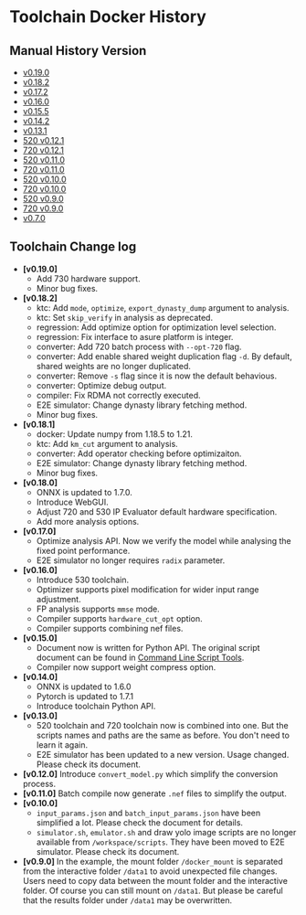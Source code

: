 # Toolchain Docker History

## Manual History Version

* [v0.19.0](history/manual_v0.19.0.pdf)
* [v0.18.2](history/manual_v0.18.2.pdf)
* [v0.17.2](history/manual_v0.17.2.pdf)
* [v0.16.0](history/manual_v0.16.0.pdf)
* [v0.15.5](history/manual_v0.15.5.pdf)
* [v0.14.2](history/manual_v0.14.2.pdf)
* [v0.13.1](history/manual_v0.13.1.pdf)
* [520 v0.12.1](history/manual_520_v0.12.1.pdf)
* [720 v0.12.1](history/manual_720_v0.12.1.pdf)
* [520 v0.11.0](history/manual_520_v0.11.0.pdf)
* [720 v0.11.0](history/manual_720_v0.11.0.pdf)
* [520 v0.10.0](history/manual_520_v0.10.0.pdf)
* [720 v0.10.0](history/manual_720_v0.10.0.pdf)
* [520 v0.9.0](history/manual_520_v0.9.0.pdf)
* [720 v0.9.0](history/manual_720_v0.9.0.pdf)
* [v0.7.0](history/manual_v0.7.0.pdf)

## Toolchain Change log

* **[v0.19.0]**
    * Add 730 hardware support.
    * Minor bug fixes.
* **[v0.18.2]**
    * ktc: Add `mode`, `optimize`, `export_dynasty_dump` argument to analysis.
    * ktc: Set `skip_verify` in analysis as deprecated.
    * regression: Add optimize option for optimization level selection.
    * regression: Fix interface to asure platform is integer.
    * converter: Add 720 batch process with `--opt-720` flag.
    * converter: Add enable shared weight duplication flag `-d`. By default, shared weights are no longer duplicated.
    * converter: Remove `-s` flag since it is now the default behavious.
    * converter: Optimize debug output.
    * compiler: Fix RDMA not correctly executed.
    * E2E simulator: Change dynasty library fetching method.
    * Minor bug fixes.
* **[v0.18.1]**
    * docker: Update numpy from 1.18.5 to 1.21.
    * ktc: Add `km_cut` argument to analysis.
    * converter: Add operator checking before optimizaiton.
    * E2E simulator: Change dynasty library fetching method.
    * Minor bug fixes.
* **[v0.18.0]**
    * ONNX is updated to 1.7.0.
    * Introduce WebGUI.
    * Adjust 720 and 530 IP Evaluator default hardware specification.
    * Add more analysis options.
* **[v0.17.0]**
    * Optimize analysis API. Now we verify the model while analysing the fixed point performance.
    * E2E simulator no longer requires `radix` parameter.
* **[v0.16.0]**
    * Introduce 530 toolchain.
    * Optimizer supports pixel modification for wider input range adjustment.
    * FP analysis supports `mmse` mode.
    * Compiler supports `hardware_cut_opt` option.
    * Compiler supports combining nef files.
* **[v0.15.0]**
    * Document now is written for Python API. The original script document can be found in [Command Line Script Tools](http://doc.kneron.com/docs/toolchain/command_line/).
    * Compiler now support weight compress option.
* **[v0.14.0]**
    * ONNX is updated to 1.6.0
    * Pytorch is updated to 1.7.1
    * Introduce toolchain Python API.
* **[v0.13.0]**
    * 520 toolchain and 720 toolchain now is combined into one. But the scripts names and paths are the same as before. You don't need to learn it again.
    * E2E simulator has been updated to a new version. Usage changed. Please check its document.
* **[v0.12.0]** Introduce `convert_model.py` which simplify the conversion process.
* **[v0.11.0]** Batch compile now generate `.nef` files to simplify the output.
* **[v0.10.0]**
    * `input_params.json` and `batch_input_params.json` have been simplified a lot. Please check the document for details.
    * `simulator.sh`, `emulator.sh` and draw yolo image scripts are no longer available from `/workspace/scripts`. They have been moved to E2E simulator. Please check its document.
* **[v0.9.0]** In the example, the mount folder `/docker_mount` is separated from the interactive folder `/data1` to avoid
unexpected file changes. Users need to copy data between the mount folder and the interactive folder. Of course you can
still mount on `/data1`. But please be careful that the results folder under `/data1` may be overwritten.
